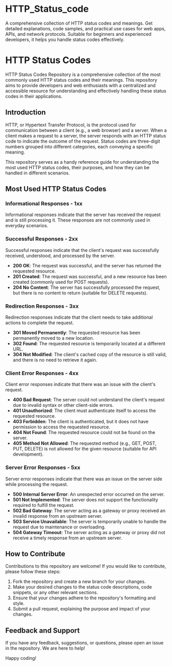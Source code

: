 # HTTP_Status_code
A comprehensive collection of HTTP status codes and meanings. Get detailed explanations, code samples, and practical use cases for web apps, APIs, and network protocols. Suitable for beginners and experienced developers, it helps you handle status codes effectively.

# HTTP Status Codes

HTTP Status Codes Repository is a comprehensive collection of the most commonly used HTTP status codes and their meanings. This repository aims to provide developers and web enthusiasts with a centralized and accessible resource for understanding and effectively handling these status codes in their applications.

## Introduction

HTTP, or Hypertext Transfer Protocol, is the protocol used for communication between a client (e.g., a web browser) and a server. When a client makes a request to a server, the server responds with an HTTP status code to indicate the outcome of the request. Status codes are three-digit numbers grouped into different categories, each conveying a specific meaning.

This repository serves as a handy reference guide for understanding the most used HTTP status codes, their purposes, and how they can be handled in different scenarios.

## Most Used HTTP Status Codes

### Informational Responses - 1xx

Informational responses indicate that the server has received the request and is still processing it. These responses are not commonly used in everyday scenarios.

### Successful Responses - 2xx

Successful responses indicate that the client's request was successfully received, understood, and processed by the server.

- **200 OK**: The request was successful, and the server has returned the requested resource.
- **201 Created**: The request was successful, and a new resource has been created (commonly used for POST requests).
- **204 No Content**: The server has successfully processed the request, but there is no content to return (suitable for DELETE requests).

### Redirection Responses - 3xx

Redirection responses indicate that the client needs to take additional actions to complete the request.

- **301 Moved Permanently**: The requested resource has been permanently moved to a new location.
- **302 Found**: The requested resource is temporarily located at a different URL.
- **304 Not Modified**: The client's cached copy of the resource is still valid, and there is no need to retrieve it again.

### Client Error Responses - 4xx

Client error responses indicate that there was an issue with the client's request.

- **400 Bad Request**: The server could not understand the client's request due to invalid syntax or other client-side errors.
- **401 Unauthorized**: The client must authenticate itself to access the requested resource.
- **403 Forbidden**: The client is authenticated, but it does not have permission to access the requested resource.
- **404 Not Found**: The requested resource could not be found on the server.
- **405 Method Not Allowed**: The requested method (e.g., GET, POST, PUT, DELETE) is not allowed for the given resource (suitable for API development).

### Server Error Responses - 5xx

Server error responses indicate that there was an issue on the server side while processing the request.

- **500 Internal Server Error**: An unexpected error occurred on the server.
- **501 Not Implemented**: The server does not support the functionality required to fulfill the request.
- **502 Bad Gateway**: The server acting as a gateway or proxy received an invalid response from an upstream server.
- **503 Service Unavailable**: The server is temporarily unable to handle the request due to maintenance or overloading.
- **504 Gateway Timeout**: The server acting as a gateway or proxy did not receive a timely response from an upstream server.

## How to Contribute

Contributions to this repository are welcome! If you would like to contribute, please follow these steps:

1. Fork the repository and create a new branch for your changes.
2. Make your desired changes to the status code descriptions, code snippets, or any other relevant sections.
3. Ensure that your changes adhere to the repository's formatting and style.
4. Submit a pull request, explaining the purpose and impact of your changes.



## Feedback and Support

If you have any feedback, suggestions, or questions, please open an issue in the repository. We are here to help!

Happy coding!
